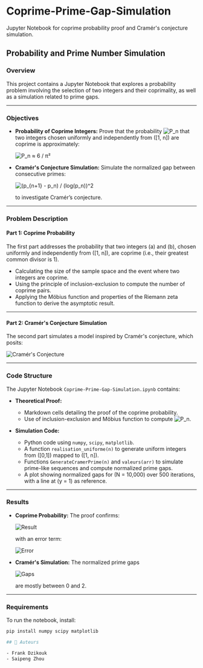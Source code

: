 # Coprime-Prime-Gap-Simulation

Jupyter Notebook for coprime probability proof and Cramér's conjecture simulation.

## Probability and Prime Number Simulation

### Overview

This project contains a Jupyter Notebook that explores a probability problem involving the selection of two integers and their coprimality, as well as a simulation related to prime gaps.

---

### Objectives

- **Probability of Coprime Integers:** Prove that the probability ![P_n](https://latex.codecogs.com/png.latex?\mathcal{P}_n) that two integers chosen uniformly and independently from \([1, n]\) are coprime is approximately:

  ![P_n ≈ 6 / π²](https://latex.codecogs.com/png.latex?\mathcal{P}_n%20\approx%20\frac{6}{\pi^2})

- **Cramér's Conjecture Simulation:** Simulate the normalized gap between consecutive primes:

  ![(p_{n+1} - p_n) / (log(p_n))^2](https://latex.codecogs.com/png.latex?\frac{\mathfrak{p}_{n+1}%20-%20\mathfrak{p}_n}{\log(\mathfrak{p}_n)^2})

  to investigate Cramér’s conjecture.

---

### Problem Description

#### Part 1: Coprime Probability

The first part addresses the probability that two integers \(a\) and \(b\), chosen uniformly and independently from \([1, n]\), are coprime (i.e., their greatest common divisor is 1).

- Calculating the size of the sample space and the event where two integers are coprime.
- Using the principle of inclusion-exclusion to compute the number of coprime pairs.
- Applying the Möbius function and properties of the Riemann zeta function to derive the asymptotic result.

---

#### Part 2: Cramér's Conjecture Simulation

The second part simulates a model inspired by Cramér's conjecture, which posits:

![Cramér's Conjecture](https://latex.codecogs.com/png.latex?\limsup_{n\to\infty}%20\frac{\mathfrak{p}_{n+1}%20-%20\mathfrak{p}_n}{\log(\mathfrak{p}_n)^2}%20=%201)

---

### Code Structure

The Jupyter Notebook `Coprime-Prime-Gap-Simulation.ipynb` contains:

- **Theoretical Proof:**
  - Markdown cells detailing the proof of the coprime probability.
  - Use of inclusion-exclusion and Möbius function to compute ![P_n](https://latex.codecogs.com/png.latex?\mathcal{P}_n).

- **Simulation Code:**
  - Python code using `numpy`, `scipy`, `matplotlib`.
  - A function `realisation_uniforme(n)` to generate uniform integers from \([0,1]\) mapped to \([1, n]\).
  - Functions `GenerateCramerPrime(n)` and `valeurs(arr)` to simulate prime-like sequences and compute normalized prime gaps.
  - A plot showing normalized gaps for \(N = 10,000\) over 500 iterations, with a line at \(y = 1\) as reference.

---

### Results

- **Coprime Probability:** The proof confirms:

  ![Result](https://latex.codecogs.com/png.latex?\mathcal{P}_n%20\approx%20\frac{6}{\pi^2}%20\approx%200.6079)

  with an error term:

  ![Error](https://latex.codecogs.com/png.latex?O\left(\frac{\ln%20n}{n}\right))

- **Cramér's Simulation:** The normalized prime gaps

  ![Gaps](https://latex.codecogs.com/png.latex?\frac{\mathfrak{p}_{n+1}%20-%20\mathfrak{p}_n}{\log(\mathfrak{p}_n)^2})

  are mostly between 0 and 2.

---

### Requirements

To run the notebook, install:

```bash
pip install numpy scipy matplotlib

## 👥 Auteurs

- Frank Dzikouk 
- Saipeng Zhou
